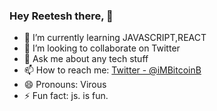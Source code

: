 ### Hey Reetesh there, 👋

- 🌱 I’m currently learning JAVASCRIPT,REACT
- 👯 I’m looking to collaborate on Twitter
- 💬 Ask me about any tech stuff
- 📫 How to reach me: [Twitter - @iMBitcoinB](https://twitter.com/iMBitcoinB)
- 😄 Pronouns: Virous
- ⚡ Fun fact: js. is fun.
